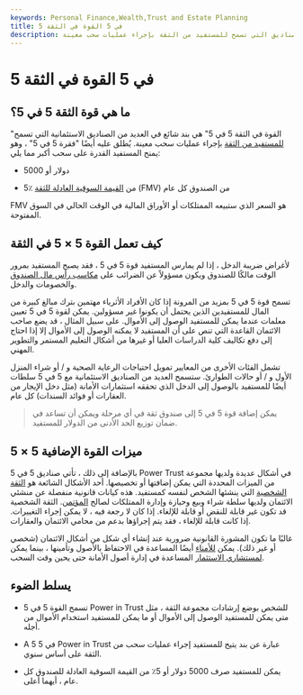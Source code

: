 ```yaml
---
keywords: Personal Finance,Wealth,Trust and Estate Planning
title: 5 في 5 القوة في الثقة
description: قوة الثقة 5 في 5 عبارة عن بند شائع في العديد من الصناديق التي تسمح للمستفيد من الثقة بإجراء عمليات سحب معينة.
---
```


# 5 في 5 القوة في الثقة
## ما هي قوة الثقة 5 في 5؟

"القوة في الثقة 5 في 5" هي بند شائع في العديد من الصناديق الاستئمانية التي تسمح [للمستفيد من الثقة](/beneficiary) بإجراء عمليات سحب معينة. يُطلق عليه أيضًا "فقرة 5 في 5" ، وهو يمنح المستفيد القدرة على سحب أكبر مما يلي:

- 5000 دولار أو

- 5٪ من [القيمة السوقية العادلة للثقة](/fairmarketvalue) (FMV) من الصندوق كل عام

FMV هو السعر الذي ستبيعه الممتلكات أو الأوراق المالية في الوقت الحالي في السوق المفتوحة.

## كيف تعمل القوة 5 × 5 في الثقة

لأغراض ضريبة الدخل ، إذا لم يمارس المستفيد قوة 5 في 5 ، فقد يصبح المستفيد بمرور الوقت مالكًا للصندوق ويكون مسؤولاً عن الضرائب على [مكاسب رأس مال الصندوق](/capitalgain) والخصومات والدخل.

تسمح قوة 5 في 5 بمزيد من المرونة إذا كان الأفراد الأثرياء مهتمين بترك مبالغ كبيرة من المال للمستفيدين الذين يحتمل أن يكونوا غير مسؤولين. يمكن لقوة 5 في 5 تعيين معلمات عندما يمكن للمستفيد الوصول إلى الأموال. على سبيل المثال ، قد يضع صاحب الائتمان القاعدة التي تنص على أن المستفيد لا يمكنه الوصول إلى الأموال إلا إذا احتاج إلى دفع تكاليف كلية الدراسات العليا أو غيرها من أشكال التعليم المستمر والتطوير المهني.

تشمل الفئات الأخرى من المعايير تمويل احتياجات الرعاية الصحية و / أو شراء المنزل الأول و / أو حالات الطوارئ. ستسمح العديد من الصناديق الاستئمانية مع 5 في 5 سلطات أيضًا للمستفيد بالوصول إلى الدخل الذي تحققه استثمارات الأمانة (مثل دخل الإيجار من العقارات أو فوائد السندات) كل عام.

> يمكن إضافة قوة 5 في 5 إلى صندوق ثقة في أي مرحلة ويمكن أن تساعد في ضمان توزيع الحد الأدنى من الدولار للمستفيد.

>

## ميزات القوة الإضافية 5 × 5

بالإضافة إلى ذلك ، تأتي صناديق 5 في 5 Power Trust في أشكال عديدة ولديها مجموعة من الميزات المحددة التي يمكن إضافتها أو تخصيصها. أحد الأشكال الشائعة هو [الثقة الشخصية](/personal-trust) التي ينشئها الشخص لنفسه كمستفيد. هذه كيانات قانونية منفصلة عن منشئي الائتمان ولديها سلطة شراء وبيع وحيازة وإدارة الممتلكات لصالح [المؤتمن](/trustor). الثقة الشخصية قد تكون غير قابلة للنقض أو قابلة للإلغاء. إذا كان لا رجعة فيه ، لا يمكن إجراء التغييرات. إذا كانت قابلة للإلغاء ، فقد يتم إجراؤها بدعم من محامي الائتمان والعقارات.

غالبًا ما تكون المشورة القانونية ضرورية عند إنشاء أي شكل من أشكال الائتمان (شخصي أو غير ذلك). يمكن [للأمناء](/custodian) أيضًا المساعدة في الاحتفاظ بالأصول وتأمينها ، بينما يمكن [لمستشاري الاستثمار](/investmentadvisor) المساعدة في إدارة أصول الأمانة حتى يحين وقت السحب.

## يسلط الضوء

- تسمح القوة 5 في 5 Power in Trust للشخص بوضع إرشادات مجموعة الثقة ، مثل متى يمكن للمستفيد الوصول إلى الأموال أو ما يمكن للمستفيد استخدام الأموال من أجله.

- A 5 في 5 Power in Trust عبارة عن بند يتيح للمستفيد إجراء عمليات سحب من الثقة على أساس سنوي.

- يمكن للمستفيد صرف 5000 دولار أو 5٪ من القيمة السوقية العادلة للصندوق كل عام ، أيهما أعلى.

